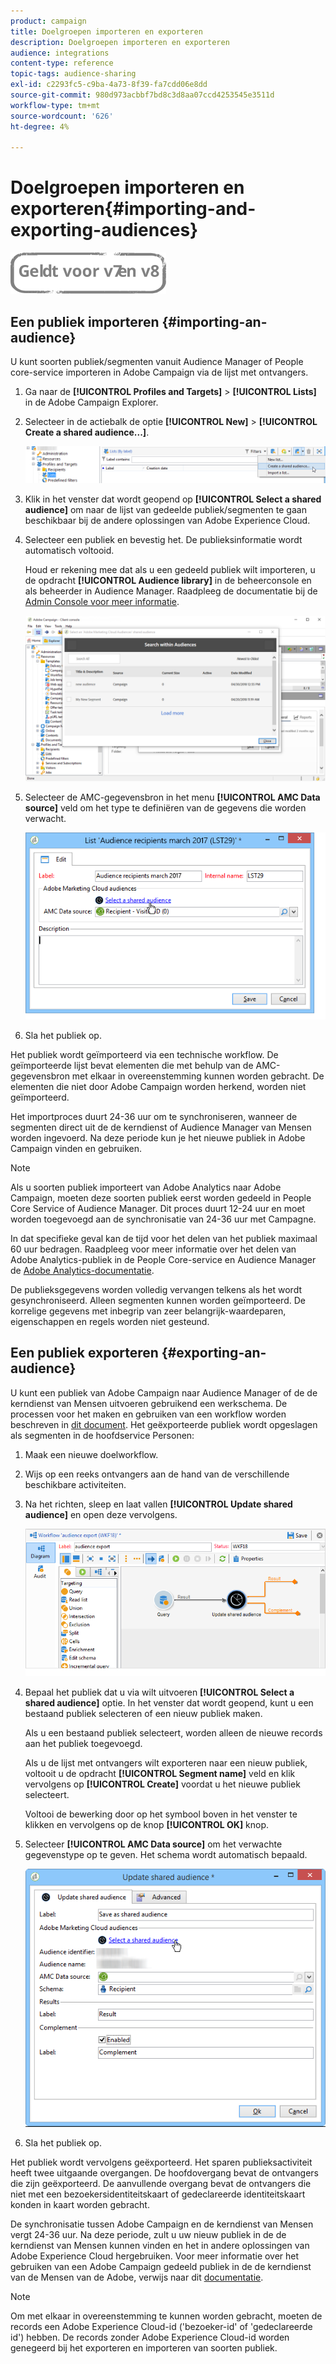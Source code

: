 ```yaml
---
product: campaign
title: Doelgroepen importeren en exporteren
description: Doelgroepen importeren en exporteren
audience: integrations
content-type: reference
topic-tags: audience-sharing
exl-id: c2293fc5-c9ba-4a73-8f39-fa7cdd06e8dd
source-git-commit: 980d973acbbf7bd8c3d8aa07ccd4253545e3511d
workflow-type: tm+mt
source-wordcount: '626'
ht-degree: 4%

---
```



# Doelgroepen importeren en exporteren{#importing-and-exporting-audiences}

![](../../assets/common.svg)

## Een publiek importeren {#importing-an-audience}

U kunt soorten publiek/segmenten vanuit Audience Manager of People core-service importeren in Adobe Campaign via de lijst met ontvangers.

1. Ga naar de **[!UICONTROL Profiles and Targets]** > **[!UICONTROL Lists]** in de Adobe Campaign Explorer.
1. Selecteer in de actiebalk de optie **[!UICONTROL New]** > **[!UICONTROL Create a shared audience...]**.

   ![](assets/aam_import_audience.png)

1. Klik in het venster dat wordt geopend op **[!UICONTROL Select a shared audience]** om naar de lijst van gedeelde publiek/segmenten te gaan beschikbaar bij de andere oplossingen van Adobe Experience Cloud.
1. Selecteer een publiek en bevestig het. De publieksinformatie wordt automatisch voltooid.

   Houd er rekening mee dat als u een gedeeld publiek wilt importeren, u de opdracht **[!UICONTROL Audience library]** in de beheerconsole en als beheerder in Audience Manager. Raadpleeg de documentatie bij de [Admin Console voor meer informatie](https://helpx.adobe.com/nl/enterprise/managing/user-guide.html).

   ![](assets/aam_import_audience_3.png)

1. Selecteer de AMC-gegevensbron in het menu **[!UICONTROL AMC Data source]** veld om het type te definiëren van de gegevens die worden verwacht.

   ![](assets/aam_import_audience_2.png)

1. Sla het publiek op.

Het publiek wordt geïmporteerd via een technische workflow. De geïmporteerde lijst bevat elementen die met behulp van de AMC-gegevensbron met elkaar in overeenstemming kunnen worden gebracht. De elementen die niet door Adobe Campaign worden herkend, worden niet geïmporteerd.

Het importproces duurt 24-36 uur om te synchroniseren, wanneer de segmenten direct uit de de kerndienst of Audience Manager van Mensen worden ingevoerd. Na deze periode kun je het nieuwe publiek in Adobe Campaign vinden en gebruiken.

>[!NOTE]
>
>Als u soorten publiek importeert van Adobe Analytics naar Adobe Campaign, moeten deze soorten publiek eerst worden gedeeld in People Core Service of Audience Manager. Dit proces duurt 12-24 uur en moet worden toegevoegd aan de synchronisatie van 24-36 uur met Campagne.
>
>In dat specifieke geval kan de tijd voor het delen van het publiek maximaal 60 uur bedragen. Raadpleeg voor meer informatie over het delen van Adobe Analytics-publiek in de People Core-service en Audience Manager de [Adobe Analytics-documentatie](https://experienceleague.adobe.com/docs/analytics/components/segmentation/segmentation-workflow/seg-publish.html).

De publieksgegevens worden volledig vervangen telkens als het wordt gesynchroniseerd. Alleen segmenten kunnen worden geïmporteerd. De korrelige gegevens met inbegrip van zeer belangrijk-waardeparen, eigenschappen en regels worden niet gesteund.

## Een publiek exporteren {#exporting-an-audience}

U kunt een publiek van Adobe Campaign naar Audience Manager of de de kerndienst van Mensen uitvoeren gebruikend een werkschema. De processen voor het maken en gebruiken van een workflow worden beschreven in [dit document](../../workflow/using/building-a-workflow.md). Het geëxporteerde publiek wordt opgeslagen als segmenten in de hoofdservice Personen:

1. Maak een nieuwe doelworkflow.
1. Wijs op een reeks ontvangers aan de hand van de verschillende beschikbare activiteiten.
1. Na het richten, sleep en laat vallen **[!UICONTROL Update shared audience]** en open deze vervolgens.

   ![](assets/aam_export_example.png)

1. Bepaal het publiek dat u via wilt uitvoeren **[!UICONTROL Select a shared audience]** optie. In het venster dat wordt geopend, kunt u een bestaand publiek selecteren of een nieuw publiek maken.

   Als u een bestaand publiek selecteert, worden alleen de nieuwe records aan het publiek toegevoegd.

   Als u de lijst met ontvangers wilt exporteren naar een nieuw publiek, voltooit u de opdracht **[!UICONTROL Segment name]** veld en klik vervolgens op **[!UICONTROL Create]** voordat u het nieuwe publiek selecteert.

   Voltooi de bewerking door op het symbool boven in het venster te klikken en vervolgens op de knop **[!UICONTROL OK]** knop.

1. Selecteer **[!UICONTROL AMC Data source]** om het verwachte gegevenstype op te geven. Het schema wordt automatisch bepaald.

   ![](assets/aam_export_audience_activity.png)

1. Sla het publiek op.

Het publiek wordt vervolgens geëxporteerd. Het sparen publieksactiviteit heeft twee uitgaande overgangen. De hoofdovergang bevat de ontvangers die zijn geëxporteerd. De aanvullende overgang bevat de ontvangers die niet met een bezoekersidentiteitskaart of gedeclareerde identiteitskaart konden in kaart worden gebracht.

De synchronisatie tussen Adobe Campaign en de kerndienst van Mensen vergt 24-36 uur. Na deze periode, zult u uw nieuw publiek in de de kerndienst van Mensen kunnen vinden en het in andere oplossingen van Adobe Experience Cloud hergebruiken. Voor meer informatie over het gebruiken van een Adobe Campaign gedeeld publiek in de de kerndienst van de Mensen van de Adobe, verwijs naar dit [documentatie](https://experienceleague.adobe.com/docs/core-services/interface/audiences/t-audience-create.html).

>[!NOTE]
>
>Om met elkaar in overeenstemming te kunnen worden gebracht, moeten de records een Adobe Experience Cloud-id (&#39;bezoeker-id&#39; of &#39;gedeclareerde id&#39;) hebben. De records zonder Adobe Experience Cloud-id worden genegeerd bij het exporteren en importeren van soorten publiek.
